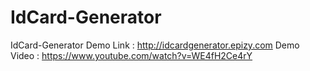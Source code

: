# IdCard-Generator
IdCard-Generator Demo Link : http://idcardgenerator.epizy.com 
Demo Video : https://www.youtube.com/watch?v=WE4fH2Ce4rY
